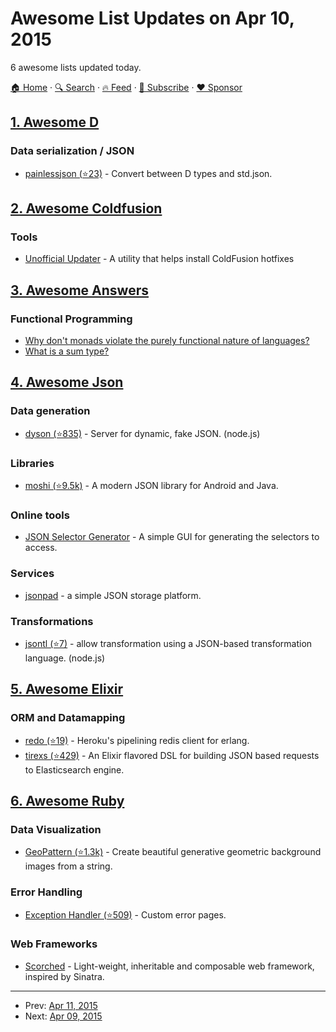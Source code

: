 # Awesome List Updates on Apr 10, 2015

6 awesome lists updated today.

[🏠 Home](/README.md) · [🔍 Search](https://www.trackawesomelist.com/search/) · [🔥 Feed](https://www.trackawesomelist.com/rss.xml) · [📮 Subscribe](https://trackawesomelist.us17.list-manage.com/subscribe?u=d2f0117aa829c83a63ec63c2f&id=36a103854c) · [❤️  Sponsor](https://github.com/sponsors/theowenyoung)



## [1. Awesome D](/content/dlang-community/awesome-d/README.md)

### Data serialization / JSON

*   [painlessjson (⭐23)](https://github.com/BlackEdder/painlessjson) - Convert between D types and std.json.

## [2. Awesome Coldfusion](/content/seancoyne/awesome-coldfusion/README.md)

### Tools

*   [Unofficial Updater](http://www.uu-2.info/) - A utility that helps install ColdFusion hotfixes

## [3. Awesome Answers](/content/cyberglot/awesome-answers/README.md)

### Functional Programming

*   [Why don't monads violate the purely functional nature of languages?](http://qr.ae/dZWCp)
*   [What is a sum type?](http://qr.ae/dZ97q)

## [4. Awesome Json](/content/burningtree/awesome-json/README.md)

### Data generation

*   [dyson (⭐835)](https://github.com/webpro/dyson) - Server for dynamic, fake JSON. (node.js)

### Libraries

*   [moshi (⭐9.5k)](https://github.com/square/moshi) - A modern JSON library for Android and Java.

### Online tools

*   [JSON Selector Generator](http://jsonselector.com/) - A simple GUI for generating the selectors to access.

### Services

*   [jsonpad](https://jsonpad.io/) - a simple JSON storage platform.

### Transformations

*   [jsontl (⭐7)](https://github.com/DoublePrecisionSoftware/jsontl) - allow transformation using a JSON-based transformation language. (node.js)

## [5. Awesome Elixir](/content/h4cc/awesome-elixir/README.md)

### ORM and Datamapping

*   [redo (⭐19)](https://github.com/heroku/redo) - Heroku's pipelining redis client for erlang.
*   [tirexs (⭐429)](https://github.com/Zatvobor/tirexs) - An Elixir flavored DSL for building JSON based requests to Elasticsearch engine.

## [6. Awesome Ruby](/content/markets/awesome-ruby/README.md)

### Data Visualization

*   [GeoPattern (⭐1.3k)](https://github.com/jasonlong/geo_pattern) - Create beautiful generative geometric background images from a string.

### Error Handling

*   [Exception Handler (⭐509)](https://github.com/richpeck/exception_handler) - Custom error pages.

### Web Frameworks

*   [Scorched](http://scorchedrb.com) - Light-weight, inheritable and composable web framework, inspired by Sinatra.

---

- Prev: [Apr 11, 2015](/content/2015/04/11/README.md)
- Next: [Apr 09, 2015](/content/2015/04/09/README.md)